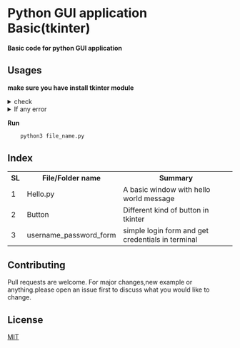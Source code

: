 # Python GUI application Basic(tkinter)
**Basic code for python GUI application**


## Usages
**make sure you have install tkinter module**
<details>
  <summary>check</summary>
  
  ```python
     from tkinter import *
  ```
  
</details>
<details>
  <summary>If any error</summary>
  
  
  ```bash
     sudo apt install python3-tk
  ```
 </details>

**Run**

```bash
    python3 file_name.py
 ```
 
## Index
<table>
  <th>SL</th>
  <th>File/Folder name</th>
  <th>Summary</th>
  <tr>
    <td>1</td>
    <td>Hello.py</td>
    <td>A basic window with hello world message</td>
  </tr>
  <tr>
    <td>2</td>
    <td>Button</td>
    <td>Different kind of button in tkinter</td>
  </tr>
   <tr>
    <td>3</td>
    <td>username_password_form</td>
    <td>simple login form and get credentials in terminal</td>
  </tr>
</table>
  






## Contributing
Pull requests are welcome. For major changes,new example or anything.please open an issue first to discuss what you would like to change.
## License
[MIT](https://choosealicense.com/licenses/mit/)
